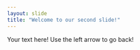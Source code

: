 ```yaml
---
layout: slide
title: "Welcome to our second slide!"
---
```

Your text here!
Use the left arrow to go back!
